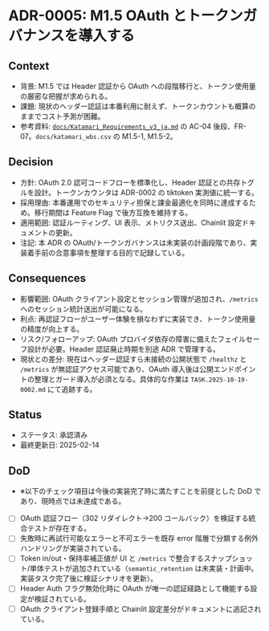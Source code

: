 # ADR-0005: M1.5 OAuth とトークンガバナンスを導入する

## Context
- 背景: M1.5 では Header 認証から OAuth への段階移行と、トークン使用量の厳密な把握が求められる。
- 課題: 現状のヘッダー認証は本番利用に耐えず、トークンカウントも概算のままでコスト予測が困難。
- 参考資料: [`docs/Katamari_Requirements_v3_ja.md`](../Katamari_Requirements_v3_ja.md) の AC-04 後段、FR-07。`docs/katamari_wbs.csv` の M1.5-1, M1.5-2。

## Decision
- 方針: OAuth 2.0 認可コードフローを標準化し、Header 認証との共存トグルを設計。トークンカウンタは ADR-0002 の tiktoken 実測値に統一する。
- 採用理由: 本番運用でのセキュリティ担保と課金最適化を同時に達成するため。移行期間は Feature Flag で後方互換を維持する。
- 適用範囲: 認証ルーティング、UI 表示、メトリクス送出、Chainlit 設定ドキュメントの更新。
- 注記: 本 ADR の OAuth/トークンガバナンスは未実装の計画段階であり、実装着手前の合意事項を整理する目的で記録している。

## Consequences
- 影響範囲: OAuth クライアント設定とセッション管理が追加され、`/metrics` へのセッション統計送出が可能になる。
- 利点: 再認証フローがユーザー体験を損なわずに実装でき、トークン使用量の精度が向上する。
- リスク/フォローアップ: OAuth プロバイダ依存の障害に備えたフェイルセーフ設計が必要。Header 認証廃止時期を別途 ADR で管理する。
- 現状との差分: 現在はヘッダー認証すら未接続の公開状態で `/healthz` と `/metrics` が無認証アクセス可能であり、OAuth 導入後は公開エンドポイントの整理とガード導入が必須となる。具体的な作業は `TASK.2025-10-19-0002.md` にて追跡する。

## Status
- ステータス: 承認済み
- 最終更新日: 2025-02-14

## DoD
- ※以下のチェック項目は今後の実装完了時に満たすことを前提とした DoD であり、現時点では未達成である。
- [ ] OAuth 認証フロー（302 リダイレクト→200 コールバック）を検証する統合テストが存在する。
- [ ] 失敗時に再試行可能なエラーと不可エラーを既存 error 階層で分類する例外ハンドリングが実装されている。
- [ ] Token in/out・保持率補正値が UI と `/metrics` で整合するスナップショット/単体テストが追加されている（`semantic_retention` は未実装・計画中。実装タスク完了後に検証シナリオを更新）。
- [ ] Header Auth フラグ無効化時に OAuth が唯一の認証経路として機能する設定が検証されている。
- [ ] OAuth クライアント登録手順と Chainlit 設定差分がドキュメントに追記されている。

